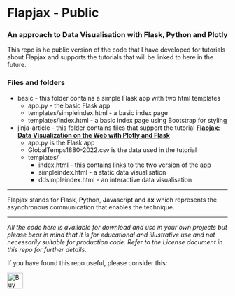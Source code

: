 # Flapjax - Public
### An approach to Data Visualisation with Flask, Python and Plotly

This repo is he public version of the code that I have developed for tutorials about Flapjax and supports the tutorials that will be linked to here in the future.

### Files and folders

- basic - this folder contains a simple Flask app with two html templates
    - app.py - the basic Flask app
    - templates/simpleindex.html - a basic index page
    - templates/index.html - a basic index page using Bootstrap for styling
- jinja-article - this folder contains files that support the tutorial [__Flapjax: Data Visualization on the Web with Plotly and Flask__](https://towardsdatascience.com/flapjax-data-visualization-on-the-web-with-plotly-and-flask-465090fa3fba)  
    - app.py is the Flask app
    - GlobalTemps1880-2022.csv is the data used in the tutorial
    - templates/
        - index.html - this contains links to the two version of the app
        - simpleindex.html - a static data visualisation
        - ddsimpleindex.html - an interactive data visualisation


---
Flapjax stands for **F**lask, **P**ython, **J**avascript and  **ax** which represents the asynchronous communication that enables the technique.

---

_All the code here is available for download and use in your own projects but please bear in mind that it is for educational and illustrative use and not necessarily suitable for production code.  Refer to the License document in this repo for further details._


If you have found this repo useful, please consider this:

<a href='https://ko-fi.com/M4M64THKG' target='_blank'><img height='36' style='border:0px;height:36px;' src='https://storage.ko-fi.com/cdn/kofi2.png?v=3' border='0' alt='Buy Me a Coffee at ko-fi.com' /></a>
